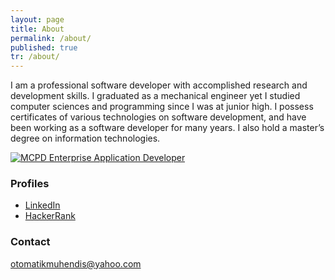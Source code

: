 ```yaml
---
layout: page
title: About
permalink: /about/
published: true
tr: /about/
---
```


I am a professional software developer with accomplished research and development skills. I graduated as a mechanical engineer yet I studied computer sciences and programming since I was at junior high. I possess certificates of various technologies on software development, and have been working as a software developer for many years. I also hold a master’s degree on information technologies.

[![MCPD Enterprise Application Developer]({{site.baseurl}}/img/MCPD-EnterpriseAppDev-logo.png)](http://www.mycertprofile.com/Profile/5780947668)

### Profiles

* [LinkedIn]
* [HackerRank]

[HackerRank]: https://www.hackerrank.com/olcay
[LinkedIn]: https://www.linkedin.com/in/olcaybayram


### Contact

[otomatikmuhendis@yahoo.com](mailto:otomatikmuhendis@yahoo.com)
